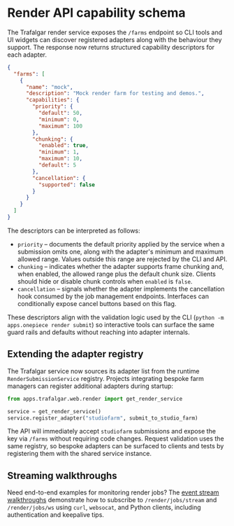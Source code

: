 # Render API capability schema

The Trafalgar render service exposes the `/farms` endpoint so CLI tools and UI
widgets can discover registered adapters along with the behaviour they support.
The response now returns structured capability descriptors for each adapter.

```json
{
  "farms": [
    {
      "name": "mock",
      "description": "Mock render farm for testing and demos.",
      "capabilities": {
        "priority": {
          "default": 50,
          "minimum": 0,
          "maximum": 100
        },
        "chunking": {
          "enabled": true,
          "minimum": 1,
          "maximum": 10,
          "default": 5
        },
        "cancellation": {
          "supported": false
        }
      }
    }
  ]
}
```

The descriptors can be interpreted as follows:

- `priority` – documents the default priority applied by the service when a
  submission omits one, along with the adapter's minimum and maximum allowed
  range. Values outside this range are rejected by the CLI and API.
- `chunking` – indicates whether the adapter supports frame chunking and, when
  enabled, the allowed range plus the default chunk size. Clients should hide or
  disable chunk controls when `enabled` is `false`.
- `cancellation` – signals whether the adapter implements the cancellation hook
  consumed by the job management endpoints. Interfaces can conditionally expose
  cancel buttons based on this flag.

These descriptors align with the validation logic used by the CLI
(`python -m apps.onepiece render submit`) so interactive tools can surface the
same guard rails and defaults without reaching into adapter internals.

## Extending the adapter registry

The Trafalgar service now sources its adapter list from the runtime
`RenderSubmissionService` registry. Projects integrating bespoke farm managers
can register additional adapters during startup:

```python
from apps.trafalgar.web.render import get_render_service

service = get_render_service()
service.register_adapter("studiofarm", submit_to_studio_farm)
```

The API will immediately accept `studiofarm` submissions and expose the key via
`/farms` without requiring code changes. Request validation uses the same
registry, so bespoke adapters can be surfaced to clients and tests by
registering them with the shared service instance.

## Streaming walkthroughs

Need end-to-end examples for monitoring render jobs? The
[event stream walkthroughs](./examples/trafalgar_event_streams.md) demonstrate
how to subscribe to `/render/jobs/stream` and `/render/jobs/ws` using `curl`,
`websocat`, and Python clients, including authentication and keepalive tips.
